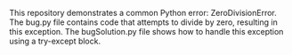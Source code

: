 This repository demonstrates a common Python error: ZeroDivisionError. The bug.py file contains code that attempts to divide by zero, resulting in this exception. The bugSolution.py file shows how to handle this exception using a try-except block.